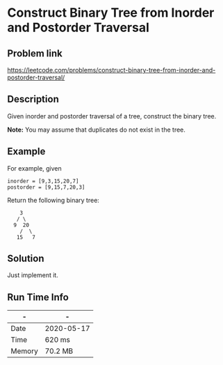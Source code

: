 # Construct Binary Tree from Inorder and Postorder Traversal

## Problem link
https://leetcode.com/problems/construct-binary-tree-from-inorder-and-postorder-traversal/

## Description
Given inorder and postorder traversal of a tree, construct the binary tree.

**Note:**
You may assume that duplicates do not exist in the tree.


## Example


For example, given

```
inorder = [9,3,15,20,7]
postorder = [9,15,7,20,3]
```

Return the following binary tree:

```
    3
   / \
  9  20
    /  \
   15   7
```


## Solution
Just implement it.

## Run Time Info

\- | \-
------------ | -------------
Date | 2020-05-17
Time |  620 ms
Memory |  70.2 MB
